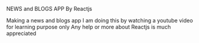 NEWS and BLOGS APP By Reactjs

Making a news and blogs app
I am doing this by watching a youtube video for learning purpose only
Any help or more about Reactjs is much appreciated 
